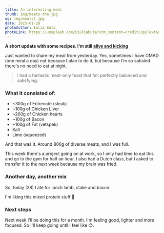 ```yaml
---
title: An interesting meal
thumb: img/meats-thm.jpg
og: img/meats1.jpg
date: 2025-01-28
photoAuthor: Iulia Buta
photoLink: https://unsplash.com/@iuliabuta?utm_content=creditCopyText&utm_medium=referral&utm_source=unsplash
---
```

**A short update with some recipes. I'm still [alive and kicking](https://youtu.be/ljIQo1OHkTI?si=2-Y756lriUR6cq16)**

Just wanted to share my meal from yesterday. Yes, sometimes I have OMAD (one meal a day) not because I plan to do it, but because I'm so satiated there's no need to eat at night.

>  I had a fantastic meat-only feast that felt perfectly balanced and satisfying.

### What it consisted of:

- ~300g of Entrecote (steak)
- ~100g of Chicken Liver
- ~200g of Chicken hearts
- ~100g of Bacon
- ~100g of Fat (vetspek)
- Salt
- Lime (squeezed)

And that was it. Around 800g of diverse meats, and I was full.

This week there's a project going on at work, so I only had time to eat this and go to the gym for half an hour. I also had a Dutch class, but I asked to transfer it to the next week because my brain was fried.

### Another day, another mix

So, today (28) I ate for lunch lamb, stake and bacon. 

I'm liking this mixed protein stuff 🤣

### Next steps

Next week I'll be doing this for a month. I'm feeling good, lighter and more focused. So I'll keep going until I feel like 😊.